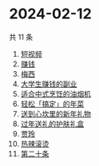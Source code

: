 # 2024-02-12

共 11 条

<!-- BEGIN ZHIHUSEARCH -->
<!-- 最后更新时间 Mon Feb 12 2024 02:08:36 GMT+0800 (China Standard Time) -->
1. [短视频](https://www.zhihu.com/search?q=短视频)
1. [赚钱](https://www.zhihu.com/search?q=赚钱)
1. [梅西](https://www.zhihu.com/search?q=梅西)
1. [大学生赚钱的副业](https://www.zhihu.com/search?q=大学生赚钱的副业)
1. [适合中式烹饪的油烟机](https://www.zhihu.com/search?q=适合中式烹饪的油烟机)
1. [轻松「搞定」的年菜](https://www.zhihu.com/search?q=轻松「搞定」的年菜)
1. [送到心坎里的新年礼物](https://www.zhihu.com/search?q=送到心坎里的新年礼物)
1. [过年送礼的护肤礼盒](https://www.zhihu.com/search?q=过年送礼的护肤礼盒)
1. [贾玲](https://www.zhihu.com/search?q=贾玲)
1. [热辣滚烫](https://www.zhihu.com/search?q=热辣滚烫)
1. [第二十条](https://www.zhihu.com/search?q=第二十条)
<!-- END ZHIHUSEARCH -->
